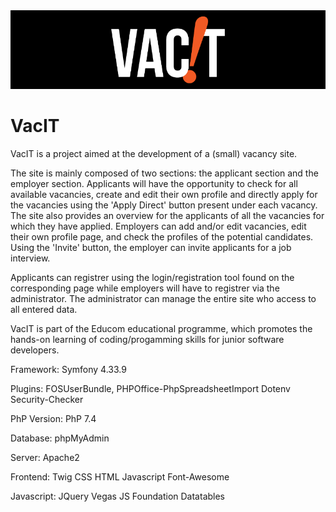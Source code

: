 <img src="public/assets/logo/Github_Image.png"/>



# VacIT

VacIT is a project aimed at the development of a (small) vacancy site.

The site is mainly composed of two sections: the applicant section and the employer section. Applicants will have the opportunity to check for all available vacancies, create and edit their own profile and directly apply for the
vacancies using the 'Apply Direct' button present under each vacancy. The site also provides an overview for the applicants of all the vacancies for which they have applied. Employers can add and/or edit vacancies, edit their own profile page,
and check the profiles of the potential candidates. Using the 'Invite' button, the employer can invite applicants for a job interview. 

Applicants can registrer using the login/registration tool found on the corresponding page while employers will have to registrer via the administrator. The administrator can manage the entire site who access to all entered data. 

VacIT is part of the Educom educational programme, which promotes the hands-on learning of coding/progamming skills for junior software developers. 

Framework: 	Symfony 4.33.9

Plugins:	FOSUserBundle,
		PHPOffice-PhpSpreadsheetImport
		Dotenv	
		Security-Checker

PhP Version:	PhP 7.4

Database: 	phpMyAdmin

Server:		Apache2

Frontend:	Twig
		CSS
		HTML
		Javascript
		Font-Awesome

Javascript:	JQuery
		Vegas JS
		Foundation
		Datatables



	






